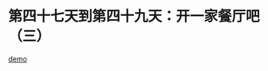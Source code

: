 第四十七天到第四十九天：开一家餐厅吧（三）
==============================
[demo](https://wkstudy.github.io/2018ife/47/index.html)